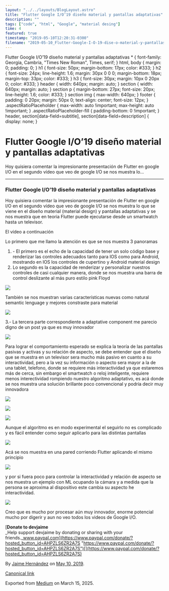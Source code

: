 ```yaml
---
layout: "../../layouts/BlogLayout.astro"
title: "Flutter Google I/O’19 diseño material y pantallas adaptativas"
description: ""
tags: ["code", "html", "Google", "material desing"]
time: 4
featured: true
timestamp: "2019-05-10T12:20:31-0300"
filename: "2019-05-10_Flutter-Google-I-O-19-dise-o-material-y-pantallas-adaptativas-8d76e0888ef5"
---
```


Flutter Google I/O’19 diseño material y pantallas adaptativas \* { font-family: Georgia, Cambria, "Times New Roman", Times, serif; } html, body { margin: 0; padding: 0; } h1 { font-size: 50px; margin-bottom: 17px; color: #333; } h2 { font-size: 24px; line-height: 1.6; margin: 30px 0 0 0; margin-bottom: 18px; margin-top: 33px; color: #333; } h3 { font-size: 30px; margin: 10px 0 20px 0; color: #333; } header { width: 640px; margin: auto; } section { width: 640px; margin: auto; } section p { margin-bottom: 27px; font-size: 20px; line-height: 1.6; color: #333; } section img { max-width: 640px; } footer { padding: 0 20px; margin: 50px 0; text-align: center; font-size: 12px; } .aspectRatioPlaceholder { max-width: auto !important; max-height: auto !important; } .aspectRatioPlaceholder-fill { padding-bottom: 0 !important; } header, section\[data-field=subtitle\], section\[data-field=description\] { display: none; }

Flutter Google I/O’19 diseño material y pantallas adaptativas
=============================================================

Hoy quisiera comentar la impresionante presentación de Flutter en google I/O en el segundo vídeo que veo de google I/O se nos muestra lo…

* * *

### Flutter Google I/O’19 diseño material y pantallas adaptativas

Hoy quisiera comentar la impresionante presentación de Flutter en google I/O en el segundo vídeo que veo de google I/O se nos muestra lo que se viene en el diseño material (material design) y pantallas adaptativas y se nos muestra que en teoria Flutter puede ejecutarse desde un smartwatch hasta un televisor.

El vídeo a continuación

Lo primero que me llamo la atención es que se nos muestra 3 panoramas

1.  \- El primero es el echo de la capacidad de tener un solo código base y renderizar las controles adecuados tanto para IOS como para Android, mostrando en IOS los controles de cupertino y Android material design
2.  Lo segundo es la capacidad de renderizar y personalizar nuestros controles de casi cualquier manera, donde se nos muestra una barra de control deslizante al más puro estilo pink Floyd

![](https://cdn-images-1.medium.com/max/800/1*lhsfg7fS1WN-hG62u-7lmw.png)

También se nos muestran varias características nuevas como natural semantic lenguage y mejores constraste para material

![](https://cdn-images-1.medium.com/max/800/1*Pq-BqJ-fH9O1derR-57f6Q.png)

3.- La tercera parte correspondiente a adaptative component me parecio digno de un post ya que es muy innovador

![](https://cdn-images-1.medium.com/max/800/1*K3-1QWkhLPpHAGSOs5JMzw.png)

Para lograr el comportamiento esperado se explica la teoría de las pantallas pasivas y activas y su relación de aspecto, se debe entender que el diseño que se muestra en un televisor sera mucho más pasivo en cuanto a su interactividad, pero a la vez su información o aspecto sera mayor a la de una tablet, telefono, donde se requiere más interactividad ya que estaremos más de cerca, sin embargo el smartwatch o reloj inteligente, requiere menos interectividad rompiendo nuestro algoritmo adaptativo, es acá donde se nos muestra una solución brillante poco convencional y podría decir muy innovadora

![](https://cdn-images-1.medium.com/max/800/1*P9Z2IP58SdM6X636E_X8fA.png)

![](https://cdn-images-1.medium.com/max/800/1*Le3JCZF2r2As60FH5Tg11g.png)

![](https://cdn-images-1.medium.com/max/800/1*EHHJBXGcKllH6MqWxNGqUQ.png)

Aunque el algoritmo es en modo experimental el seguirlo no es complicado y es fácil entender como seguir aplicarlo para las distintas pantallas

![](https://cdn-images-1.medium.com/max/800/1*3qAKgpmy7KC2pm0fJ77InQ.png)

Acá se nos muestra en una pared corriendo Flutter aplicando el mismo principio

![](https://cdn-images-1.medium.com/max/800/1*sBUZjYK6WR2Xd6fgQwlwbA.png)

y por si fuera poco para controlar la interactividad y relación de aspecto se nos muestra un ejemplo con ML ocupando la cámara y a medida que la persona se aproxima al dispositivo este cambia su aspecto he interactividad.

![](https://cdn-images-1.medium.com/max/800/1*VkLr12FGLMpqD3xP6h1kEA.png)

Creo que es mucho por procesar aún muy innovador, enorme potencial mucho por digerir y aun no veo todos los videos de Google I/O.

[**Donate to devjaime**  
_Help support devjaime by donating or sharing with your friends._www.paypal.com](https://www.paypal.com/donate/?hosted_button_id=AHPZLS6ZR2A7S "https://www.paypal.com/donate/?hosted_button_id=AHPZLS6ZR2A7S")[](https://www.paypal.com/donate/?hosted_button_id=AHPZLS6ZR2A7S)

By [Jaime Hernández](https://medium.com/@devjaime) on [May 10, 2019](https://medium.com/p/8d76e0888ef5).

[Canonical link](https://medium.com/@devjaime/flutter-google-i-o19-dise%C3%B1o-material-y-pantallas-adaptativas-8d76e0888ef5)

Exported from [Medium](https://medium.com) on March 15, 2025.